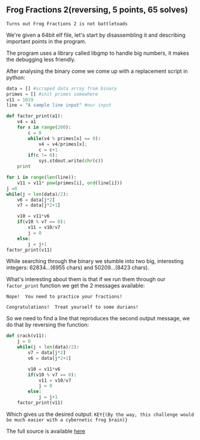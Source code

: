 ## Frog Fractions 2(reversing, 5 points, 65 solves)
	Turns out Frog Fractions 2 is not battletoads
We're given a 64bit elf file, let's start by disassembling it and describing important points in the program.

The program uses a library called libgmp to handle big numbers, it makes the debugging less friendly. 

After analysing the binary come we come up with a replacement script in python:

```python
data = [] #scraped data array from binary
primes = [] #init primes somewhere
v11 = 1019
line = "A sample line input" #our input

def factor_print(a1):
	v4 = a1
	for x in range(200):
		c = 0
		while(v4 % primes[x] == 0):
			v4 = v4/primes[x];
			c = c+1
		if(c != 0):
			sys.stdout.write(chr(c))
	print

for i in range(len(line)):
	v11 = v11* pow(primes[i], ord(line[i]))
j =0
while(j < len(data)/2):
	v6 = data[j*2]
	v7 = data[j*2+1]

	v10 = v11*v6
	if(v10 % v7 == 0): 
		v11 = v10/v7
		j = 0
	else:
		j = j+1
factor_print(v11)
```

While searching through the binary we stumble into two big, interesting integers: 62834...(6955 chars) and 50209...(8423 chars).

What's interesting about them is that if we run them through our `factor_print` function we get the 2 messages available:

`Nope!  You need to practice your fractions!`

`Congratulations!  Treat yourself to some durians!`

So we need to find a line that reproduces the second output message, we do that by reversing the function:

```python
def crack(v11):
	j = 0
	while(j < len(data)/2):
		v7 = data[j*2]
		v6 = data[j*2+1]

		v10 = v11*v6
		if(v10 % v7 == 0): 
			v11 = v10/v7
			j = 0
		else:
			j = j+1
	factor_print(v11)
```

Which gives us the desired output: `KEY{(By the way, this challenge would be much easier with a cybernetic frog brain)}`

The full source is available [here](https://gist.github.com/nazywam/0634494b4b1c0ffd46a3)
